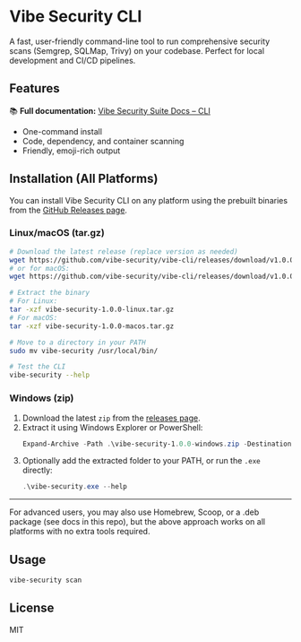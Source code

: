 # Vibe Security CLI

A fast, user-friendly command-line tool to run comprehensive security scans (Semgrep, SQLMap, Trivy) on your codebase. Perfect for local development and CI/CD pipelines.

## Features

📚 **Full documentation:** [Vibe Security Suite Docs – CLI](https://vibe-security.github.io/vibe-security-suite/docs/cli)

- One-command install
- Code, dependency, and container scanning
- Friendly, emoji-rich output

## Installation (All Platforms)

You can install Vibe Security CLI on any platform using the prebuilt binaries from the [GitHub Releases page](https://github.com/vibe-security/vibe-cli/releases).

### Linux/macOS (tar.gz)
```sh
# Download the latest release (replace version as needed)
wget https://github.com/vibe-security/vibe-cli/releases/download/v1.0.0/vibe-security-1.0.0-linux.tar.gz
# or for macOS:
wget https://github.com/vibe-security/vibe-cli/releases/download/v1.0.0/vibe-security-1.0.0-macos.tar.gz

# Extract the binary
# For Linux:
tar -xzf vibe-security-1.0.0-linux.tar.gz
# For macOS:
tar -xzf vibe-security-1.0.0-macos.tar.gz

# Move to a directory in your PATH
sudo mv vibe-security /usr/local/bin/

# Test the CLI
vibe-security --help
```

### Windows (zip)
1. Download the latest `zip` from the [releases page](https://github.com/vibe-security/vibe-cli/releases).
2. Extract it using Windows Explorer or PowerShell:
   ```powershell
   Expand-Archive -Path .\vibe-security-1.0.0-windows.zip -DestinationPath .
   ```
3. Optionally add the extracted folder to your PATH, or run the `.exe` directly:
   ```powershell
   .\vibe-security.exe --help
   ```

---

For advanced users, you may also use Homebrew, Scoop, or a .deb package (see docs in this repo), but the above approach works on all platforms with no extra tools required.

## Usage
```sh
vibe-security scan
```

## License
MIT
